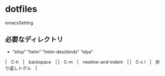 # dotfiles
  emacsSetting
## 必要なディレクトリ
- "elisp" "helm" "helm-descbinds" "elpa"

|　C-h　|　backspace　|
|　C-m　|　newline-and-indent　|
|　C-c l　|　折り返しトグル　|
